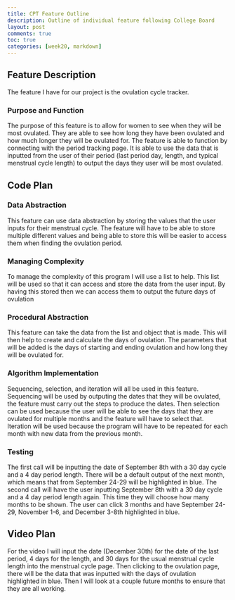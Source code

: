 ```yaml
---
title: CPT Feature Outline
description: Outline of individual feature following College Board
layout: post
comments: true
toc: true
categories: [week20, markdown]
---
```

## Feature Description
The feature I have for our project is the ovulation cycle tracker.

### Purpose and Function
The purpose of this feature is to allow for women to see when they will be most ovulated. They are able to see how long they have been ovulated and how much longer they will be ovulated for. The feature is able to function by connecting with the period tracking page. It is able to use the data that is inputted from the user of their period (last period day, length, and typical menstrual cycle length) to output the days they user will be most ovulated.

## Code Plan
### Data Abstraction
This feature can use data abstraction by storing the values that the user inputs for their menstrual cycle. The feature will have to be able to store multiple different values and being able to store this will be easier to access them when finding the ovulation period.

### Managing Complexity
To manage the complexity of this program I will use a list to help. This list will be used so that it can access and store the data from the user input. By having this stored then we can access them to output the future days of ovulation

### Procedural Abstraction
This feature can take the data from the list and object that is made. This will then help to create and calculate the days of ovulation. The parameters that will be added is the days of starting and ending ovulation and how long they will be ovulated for. 

### Algorithm Implementation
Sequencing, selection, and iteration will all be used in this feature. Sequencing will be used by outputing the dates that they will be ovulated, the feature must carry out the steps to produce the dates. Then selection can be used because the user will be able to see the days that they are ovulated for multiple months and the feature will have to select that. Iteration will be used because the program will have to be repeated for each month with new data from the previous month.

### Testing
The first call will be inputting the date of September 8th with a 30 day cycle and a 4 day period length. There will be a default output of the next month, which means that from September 24-29 will be highlighted in blue. The second call will have the user inputting September 8th with a 30 day cycle and a 4 day period length again. This time they will choose how many months to be shown. The user can click 3 months and have September 24-29, November 1-6, and December 3-8th highlighted in blue.

## Video Plan
For the video I will input the date (December 30th) for the date of the last period, 4 days for the length, and 30 days for the usual menstrual cycle length into the menstrual cycle page. Then clicking to the ovulation page, there will be the data that was inputted with the days of ovulation highlighted in blue. Then I will look at a couple future months to ensure that they are all working.